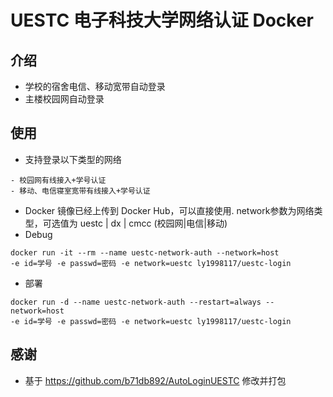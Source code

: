 # UESTC 电子科技大学网络认证 Docker

## 介绍
- 学校的宿舍电信、移动宽带自动登录
- 主楼校园网自动登录

## 使用
- 支持登录以下类型的网络
```angular2html
- 校园网有线接入+学号认证
- 移动、电信寝室宽带有线接入+学号认证
```
- Docker 镜像已经上传到 Docker Hub，可以直接使用. network参数为网络类型，可选值为 uestc | dx | cmcc (校园网|电信|移动)
- Debug
```angular2html
docker run -it --rm --name uestc-network-auth --network=host 
-e id=学号 -e passwd=密码 -e network=uestc ly1998117/uestc-login
```
- 部署
```angular2html
docker run -d --name uestc-network-auth --restart=always --network=host 
-e id=学号 -e passwd=密码 -e network=uestc ly1998117/uestc-login
```

## 感谢
- 基于 https://github.com/b71db892/AutoLoginUESTC 修改并打包